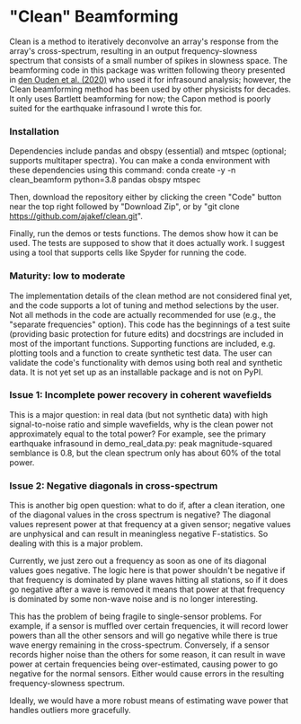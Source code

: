 # "Clean" Beamforming
Clean is a method to iteratively deconvolve an array's response from the array's cross-spectrum, resulting in an output frequency-slowness spectrum that consists of a small number of spikes in slowness space. The beamforming code in this package was written following theory presented in [den Ouden et al. (2020)](https://academic.oup.com/gji/article/221/1/305/5698307?casa_token=njSpOoXp9ekAAAAA:Cl9dOheqodGD02UsipR9peku690_jNEwcikjjkpHgxF3mjW-51NUwoFj3xIuQk6UPtfZN1tUYWfo) who used it for infrasound analysis; however, the Clean beamforming method has been used by other physicists for decades. It only uses Bartlett beamforming for now; the Capon method is poorly suited for the earthquake infrasound I wrote this for.

### Installation
Dependencies include pandas and obspy (essential) and mtspec (optional; supports multitaper spectra). You can make a conda environment with these dependencies using this command:
conda create -y -n clean_beamform python=3.8 pandas obspy mtspec

Then, download the repository either by clicking the creen "Code" button near the top right followed by "Download Zip", or by "git clone https://github.com/ajakef/clean.git".

Finally, run the demos or tests functions. The demos show how it can be used. The tests are supposed to show that it does actually work. I suggest using a tool that supports cells like Spyder for running the code. 

### Maturity: low to moderate
The implementation details of the clean method are not considered final yet, and the code supports a lot of tuning and method selections by the user. Not all methods in the code are actually recommended for use (e.g., the "separate frequencies" option). This code has the beginnings of a test suite (providing basic protection for future edits) and docstrings are included in most of the important functions. Supporting functions are included, e.g. plotting tools and a function to create synthetic test data. The user can validate the code's functionality with demos using both real and synthetic data. It is not yet set up as an installable package and is not on PyPI.

### Issue 1: Incomplete power recovery in coherent wavefields
This is a major question: in real data (but not synthetic data) with high signal-to-noise ratio and simple wavefields, why is the clean power not approximately equal to the total power? For example, see the primary earthquake infrasound in demo_real_data.py: peak magnitude-squared semblance is 0.8, but the clean spectrum only has about 60% of the total power. 

### Issue 2: Negative diagonals in cross-spectrum
This is another big open question: what to do if, after a clean iteration, one of the diagonal values in the cross spectrum is negative? The diagonal values represent power at that frequency at a given sensor; negative values are unphysical and can result in meaningless negative F-statistics. So dealing with this is a major problem. 

Currently, we just zero out a frequency as soon as one of its diagonal values goes negative. The logic here is that power shouldn't be negative if that frequency is dominated by plane waves hitting all stations, so if it does go negative after a wave is removed it means that power at that frequency is dominated by some non-wave noise and is no longer interesting.

This has the problem of being fragile to single-sensor problems. For example, if a sensor is muffled over certain frequencies, it will record lower powers than all the other sensors and will go negative while there is true wave energy remaining in the cross-spectrum. Conversely, if a sensor records higher noise than the others for some reason, it can result in wave power at certain frequencies being over-estimated, causing power to go negative for the normal sensors. Either would cause errors in the resulting frequency-slowness spectrum.

Ideally, we would have a more robust means of estimating wave power that handles outliers more gracefully.
